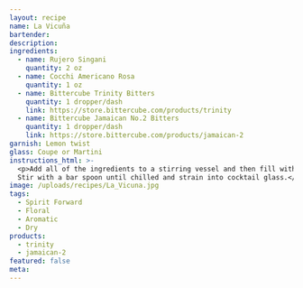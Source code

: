 ```yaml
---
layout: recipe
name: La Vicuña
bartender:
description:
ingredients:
  - name: Rujero Singani
    quantity: 2 oz
  - name: Cocchi Americano Rosa
    quantity: 1 oz
  - name: Bittercube Trinity Bitters
    quantity: 1 dropper/dash
    link: https://store.bittercube.com/products/trinity
  - name: Bittercube Jamaican No.2 Bitters
    quantity: 1 dropper/dash
    link: https://store.bittercube.com/products/jamaican-2
garnish: Lemon twist
glass: Coupe or Martini
instructions_html: >-
  <p>Add all of the ingredients to a stirring vessel and then fill with ice.
  Stir with a bar spoon until chilled and strain into cocktail glass.</p>
image: /uploads/recipes/La_Vicuna.jpg
tags:
  - Spirit Forward
  - Floral
  - Aromatic
  - Dry
products:
  - trinity
  - jamaican-2
featured: false
meta:
---
```



